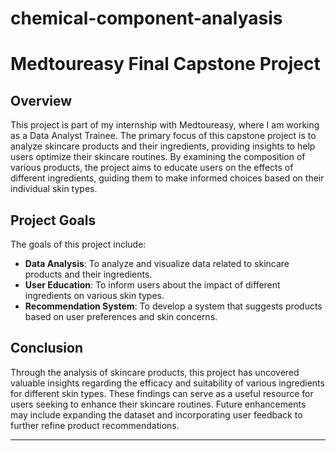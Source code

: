 # chemical-component-analyasis


# Medtoureasy Final Capstone Project

## Overview
This project is part of my internship with Medtoureasy, where I am working as a Data Analyst Trainee. The primary focus of this capstone project is to analyze skincare products and their ingredients, providing insights to help users optimize their skincare routines. By examining the composition of various products, the project aims to educate users on the effects of different ingredients, guiding them to make informed choices based on their individual skin types.

## Project Goals
The goals of this project include:
- **Data Analysis**: To analyze and visualize data related to skincare products and their ingredients.
- **User Education**: To inform users about the impact of different ingredients on various skin types.
- **Recommendation System**: To develop a system that suggests products based on user preferences and skin concerns.

## Conclusion
Through the analysis of skincare products, this project has uncovered valuable insights regarding the efficacy and suitability of various ingredients for different skin types. These findings can serve as a useful resource for users seeking to enhance their skincare routines. Future enhancements may include expanding the dataset and incorporating user feedback to further refine product recommendations.

---
